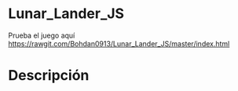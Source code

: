 # Lunar_Lander_JS
Prueba el juego aquí https://rawgit.com/Bohdan0913/Lunar_Lander_JS/master/index.html
<h1>Descripción
